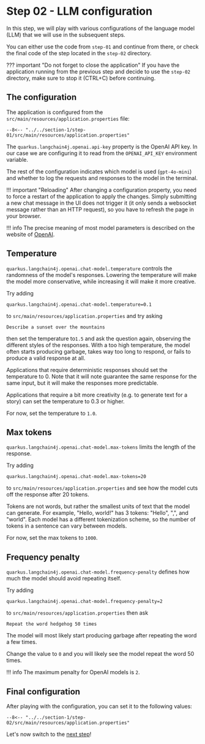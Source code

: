 # Step 02 - LLM configuration

In this step, we will play with various configurations of the language model (LLM) that we will use in the subsequent steps.

You can either use the code from `step-01` and continue from there, or check the final code of the step located in the `step-02` directory.

??? important "Do not forget to close the application"
    If you have the application running from the previous step and decide to use the `step-02` directory, make sure to stop it (CTRL+C) before continuing.

## The configuration

The application is configured from the `src/main/resources/application.properties` file:

```properties title="application.properties"
--8<-- "../../section-1/step-01/src/main/resources/application.properties"
```

The `quarkus.langchain4j.openai.api-key` property is the OpenAI API key. In our case we are configuring it to read from the `OPENAI_API_KEY` environment variable.

The rest of the configuration indicates which model is used (`gpt-4o-mini`) and whether to log the requests and responses to the model in the terminal.

!!! important "Reloading"
    After changing a configuration property, you need to force a restart of the application to apply the changes.
    Simply submitting a new chat message in the UI does not trigger it (it only sends a websocket message rather than an HTTP request),
    so you have to refresh the page in your browser.

!!! info
    The precise meaning of most model parameters is described on the website of [OpenAI](https://platform.openai.com/docs/api-reference/chat/create).

## Temperature

`quarkus.langchain4j.openai.chat-model.temperature` controls the randomness of the model's responses.
Lowering the temperature will make the model more conservative, while increasing it will make it more creative.

Try adding

```properties
quarkus.langchain4j.openai.chat-model.temperature=0.1
```

to `src/main/resources/application.properties` and try asking 

```
Describe a sunset over the mountains
```

then set the temperature to`1.5` and ask the question again, observing the different styles of the responses. With a too high temperature, the model often starts producing garbage, takes way too long to respond, or fails to produce a valid response at all.

Applications that require deterministic responses should set the temperature to 0.
Note that it will note guarantee the same response for the same input, but it will make the responses more predictable.

Applications that require a bit more creativity (e.g. to generate text for a story) can set the temperature to 0.3 or higher.

For now, set the temperature to `1.0`.

## Max tokens

`quarkus.langchain4j.openai.chat-model.max-tokens` limits the length of the  response.

Try adding

```properties
quarkus.langchain4j.openai.chat-model.max-tokens=20
```

to `src/main/resources/application.properties` and see how the model cuts off the response after 20 tokens.

Tokens are not words, but rather the smallest units of text that the model can generate.
For example, "Hello, world!" has 3 tokens: "Hello", ",", and "world".
Each model has a different tokenization scheme, so the number of tokens in a sentence can vary between models.

For now, set the max tokens to `1000`.

## Frequency penalty

`quarkus.langchain4j.openai.chat-model.frequency-penalty` defines how much the model should avoid repeating itself.

Try adding

```properties
quarkus.langchain4j.openai.chat-model.frequency-penalty=2
```

to `src/main/resources/application.properties` then ask

```
Repeat the word hedgehog 50 times
```

The model will most likely start producing garbage after repeating the word a few times.

Change the value to `0` and you will likely see the model repeat the word 50 times.

!!! info
    The maximum penalty for OpenAI models is `2`.

## Final configuration

After playing with the configuration, you can set it to the following values:

```properties title="application.properties"
--8<-- "../../section-1/step-02/src/main/resources/application.properties"
```

Let's now switch to the [next step](./step-03.md)!
